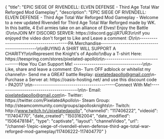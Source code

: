 {
    "title": "EPIC SIEGE OF RIVENDELL: ELVEN DEFENSE - Third Age Total War Reforged Mod Gameplay",
    "description": "EPIC SIEGE OF RIVENDELL: ELVEN DEFENSE - Third Age Total War Reforged Mod Gameplay - Welcome to a new updated Rivendell for Third Age Total War Reforged made by WK. In this battle, 4 Evil armies take on an alliance of Elves! Enjoy the Battle :D\n\nJOIN MY DISCORD SERVER: https:\/\/discord.gg\/JjR7UR3\n\nIf you enjoyed the video don't forget to Like and Leave a comment :D\n\n-----------------------------------------PA Merchandise---------------------------------------------\n\nBUYING A SHIRT WILL SUPPORT A CHARITY!\n\nRepresent the Knight's of Apollo!\nBuy a T-shirt Here: https:\/\/teespring.com\/stores\/pixelated-apollo\n\n----------------------------------How You Can Support Me! -----------------------------------\n\n- Like, share and leave a comment :D\n- Turn OFF adblock or whitelist my channel\n- Send me a GREAT battle Replay: pixelatedapollo@gmail.com\n- Purchase a Server at: https:\/\/oasis-hosting.net\/ and use this discount code - PA2017 \n\n------------------------------------------Connect With Me!-----------------------------------------\n\n- Email: pixelatedapollo@gmail.com\n- Twitter: https:\/\/twitter.com\/PixelatedApollo\n- Steam Group:  http:\/\/steamcommunity.com\/groups\/apollosknights\n- Twitch: http:\/\/www.twitch.tv\/pixelatedapollo",
    "channelid": "117406222",
    "videoid": "117404770",
    "date_created": "1503162004",
    "date_modified": "1506478184",
    "type": "captivate",
    "layout": "channelVideo",
    "url": "\/channel-1\/epic-siege-of-rivendell-elven-defense-third-age-total-war-reforged-mod-gameplay\/117406222-117404770"
}